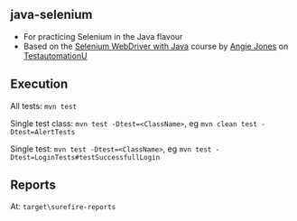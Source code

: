 ## java-selenium

* For practicing Selenium in the Java flavour  
* Based on the [Selenium WebDriver with Java](https://testautomationu.applitools.com/selenium-webdriver-tutorial-java/) course by [Angie Jones](https://twitter.com/techgirl1908) on [TestautomationU](https://testautomationu.applitools.com/)

## Execution

All tests: ``mvn test``

Single test class: ``mvn test -Dtest=<ClassName>``, eg ``mvn clean test -Dtest=AlertTests``  

Single test: ``mvn test -Dtest=<ClassName>``, eg ``mvn test -Dtest=LoginTests#testSuccessfullLogin``

## Reports
At: ``target\surefire-reports``